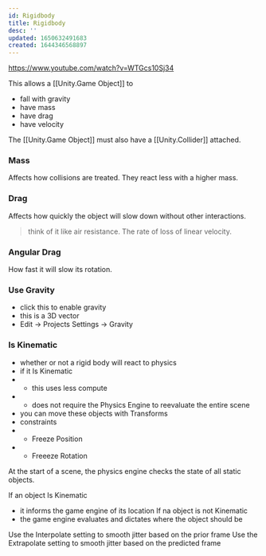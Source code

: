 ```yaml
---
id: Rigidbody
title: Rigidbody
desc: ''
updated: 1650632491683
created: 1644346568897
---
```

https://www.youtube.com/watch?v=WTGcs10Sj34

This allows a [[Unity.Game Object]] to
- fall with gravity 
- have mass
- have drag
- have velocity

The [[Unity.Game Object]] must also have a [[Unity.Collider]] attached.

### Mass
Affects how collisions are treated. They react less with a higher mass.

### Drag
Affects how quickly the object will slow down without other interactions. 
>think of it like air resistance.
The rate of loss of linear velocity.

### Angular Drag
How fast it will slow its rotation.

### Use Gravity
- click this to enable gravity
- this is a 3D vector
- Edit -> Projects Settings -> Gravity

### Is Kinematic
- whether or not a rigid body will react to physics
- if it Is Kinematic
- - this uses less compute
- - does not require the Physics Engine to reevaluate the entire scene
- you can move these objects with Transforms
- constraints
- - Freeze Position
- - Freeeze Rotation


At the start of a scene, the physics engine checks the state of all static objects.

If an object Is Kinematic
- it informs the game engine of its location
If na object is not Kinematic
- the game engine evaluates and dictates where the object should be 

Use the Interpolate setting to smooth jitter based on the prior frame
Use the Extrapolate setting to smooth jitter based on the predicted frame

